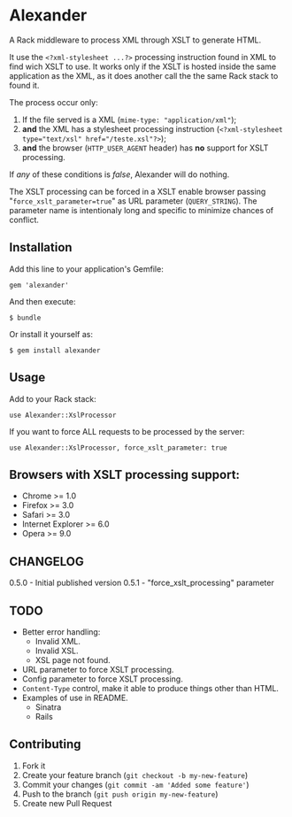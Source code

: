 # Alexander

A Rack middleware to process XML through XSLT to generate HTML.

It use the `<?xml-stylesheet ...?>` processing instruction found in XML to find wich XSLT to use. It works only if the XSLT is hosted inside the same application as the XML, as it does another call the the same Rack stack to found it.

The process occur only:

1. If the file served is a XML (`mime-type: "application/xml"`);
2. **and** the XML has a stylesheet processing instruction (`<?xml-stylesheet type="text/xsl" href="/teste.xsl"?>`);
3. **and** the browser (`HTTP_USER_AGENT` header) has **no** support for XSLT processing.

If *any* of these conditions is *false*, Alexander will do nothing.

The XSLT processing can be forced in a XSLT enable browser passing "`force_xslt_parameter=true`" as URL parameter (`QUERY_STRING`). The parameter name is intentionaly long and specific to minimize chances of conflict.

## Installation

Add this line to your application's Gemfile:

    gem 'alexander'

And then execute:

    $ bundle

Or install it yourself as:

    $ gem install alexander

## Usage

Add to your Rack stack:

    use Alexander::XslProcessor

If you want to force ALL requests to be processed by the server:

    use Alexander::XslProcessor, force_xslt_parameter: true

## Browsers with XSLT processing support:

* Chrome &gt;= 1.0
* Firefox &gt;= 3.0
* Safari &gt;= 3.0
* Internet Explorer &gt;= 6.0
* Opera &gt;= 9.0

## CHANGELOG

0.5.0 - Initial published version
0.5.1 - "force_xslt_processing" parameter

## TODO
* Better error handling:
  * Invalid XML.
  * Invalid XSL.
  * XSL page not found.
* URL parameter to force XSLT processing.
* Config parameter to force XSLT processing.
* `Content-Type` control, make it able to produce things other than HTML.
* Examples of use in README.
  * Sinatra
  * Rails

## Contributing

1. Fork it
2. Create your feature branch (`git checkout -b my-new-feature`)
3. Commit your changes (`git commit -am 'Added some feature'`)
4. Push to the branch (`git push origin my-new-feature`)
5. Create new Pull Request
